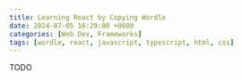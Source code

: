 ```yaml
---
title: Learning React by Copying Wordle
date: 2024-07-05 16:29:00 +0600
categories: [Web Dev, Frameworks]
tags: [wordle, react, javascript, typescript, html, css]
---
```

TODO
